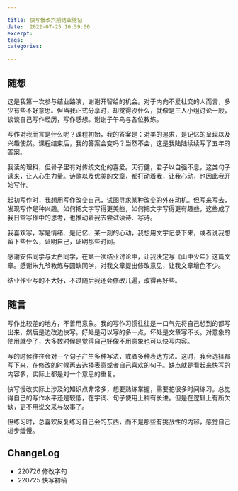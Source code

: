 ```yaml
---

title: 快写慢改六期结业随记
date:  2022-07-25 10:59:00
excerpt: 
tags: 
categories: 

---
```


## 随想

这是我第一次参与结业路演，谢谢开智给的机会。对于内向不爱社交的人而言，多少有些不好意思。但当我正式分享时，却觉得没什么，就像是三人小组讨论一般，谈谈自己写作经历，写作感想。谢谢子午鸟与各位教练。

写作对我而言是什么呢？课程初始，我的答案是：对美的追求，是记忆的呈现以及兴趣使然。课程结束后，我的答案会变吗？当然不会，这是我陆陆续续写了五年的答案。

我读的理科，但骨子里有对传统文化的喜爱。天行健，君子以自强不息，这类句子读来，让人心生力量。诗歌以及优美的文章，都打动着我，让我心动，也因此我开始写作。

起初写作时，我想用写作改变自己，试图寻求某种改变的外在动机。但写来写去，发现写作是种兴趣。如何把文字写得更美些，如何把文字写得更有趣些，这些成了我日常写作中的思考，也推动着我去尝试读诗、写诗。

我喜欢写，写是情绪、是记忆、某一刻的心动，我想用文字记录下来，或者说我想留下些什么，证明自己，证明那些时间。

感谢安伟同学与太白同学，在第一次结业讨论中，让我决定写《山中少年》这篇文章。感谢朱九爷教练与圆缺同学，对我文章提出修改意见，让我文章增色不少。

结业作业写的不大好，不过随后我还会修改几遍，改得再好些。

## 随言

写作比较差的地方，不善用意象。我的写作习惯往往是一口气先将自己想到的都写出来，然后是边改边快写。好处是可以写的多一点，坏处是文章写不长。对意象的使用就少了，大多数时候是觉得自己好像不用意象也可以快写内容。

写的时候往往会对一个句子产生多种写法，或者多种表达方法。这时，我会选择都写下来，在修改的时候再去选择表意或者自己喜欢的句子。缺点就是看起来快写的内容多，实际上都是对一个意思的重复。

快写慢改实际上涉及的知识点非常多，想要熟练掌握，需要花很多时间练习。总觉得自己的写作水平还是较低，在字词、句子使用上稍有长进。但是在逻辑上有所欠缺，更不用说文采与故事了。

但练习时，总喜欢反复练习自己会的东西，而不是那些有挑战性的内容，感觉自己进步缓慢。

## ChangeLog

- 220726 修改字句
- 220725 快写初稿
